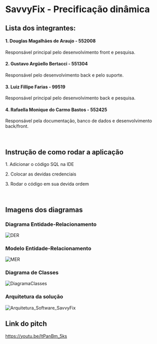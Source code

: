 # SavvyFix - Precificação dinâmica

## Lista dos integrantes:
#### 1. Douglas Magalhães de Araujo - 552008
<p>Responsável principal pelo desenvolvimento front e pesquisa.</p>

#### 2. Gustavo Argüello Bertacci - 551304
<p>Responsável pelo desenvolvimento back e pelo suporte.</p>

#### 3. Luiz Fillipe Farias - 99519
<p>Responsável principal pelo desenvolvimento back e pesquisa.</p>

#### 4. Rafaella Monique do Carmo Bastos - 552425
<p>Responsável pela documentação, banco de dados e desenvolvimento back/front.</p><br>

## Instrução de como rodar a aplicação
<p>1. Adicionar o código SQL na IDE</p>
<p>2. Colocar as devidas credenciais</p>
<p>3. Rodar o código em sua devida ordem</p><br>

## Imagens dos diagramas
### Diagrama Entidade-Relacionamento
![DER](https://github.com/rafaellabastos/savvyfix-sql/assets/85761347/6eabafb7-6598-4e9c-b7b4-5bdb1704d952)

### Modelo Entidade-Relacionamento
![MER](https://github.com/rafaellabastos/savvyfix-sql/assets/85761347/a36d0f6b-a951-4f37-8c4f-4aa1ee3a62ce)

### Diagrama de Classes
![DiagramaClasses](https://github.com/LuizFFarias/challenge-java-savvyfix/assets/85761347/998723f8-4e88-400a-99ff-316a347103b9)

### Arquitetura da solução
![Arquitetura_Software_SavvyFix](https://github.com/rafaellabastos/savvyfix-sql/assets/85761347/1342ae43-ab65-4de7-8b6b-2dc9e87b5318)

## Link do pitch
https://youtu.be/ltPanBm_5ks <br>
